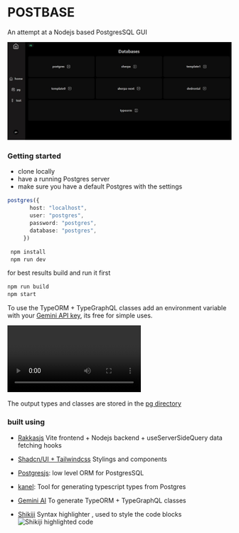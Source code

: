 # POSTBASE
An attempt at a Nodejs based PostgresSQL GUI

![Main postbase image](https://github.com/tigawanna/postbase/blob/main/public/docs/postbase.jpg)


### Getting started
- clone locally 
- have a running Postgres server
- make sure you have a default Postgres with the settings

 ```ts
postgres({
        host: "localhost",
        user: "postgres",
        password: "postgres",
        database: "postgres",
      })
 ```
 ```sh 
  npm install
  npm run dev
 ```
for best results build and run it first

```sh
npm run build
npm start
```

To use the TypeORM + TypeGraphQL classes add an environment variable with your [Gemini API key](https://makersuite.google.com/app/apikey), its free for simple uses.

![Demo video](https://github.com/tigawanna/postbase/blob/main/public/docs/postbase.mp4)

The output types and classes are stored in the
[ pg directory](pg)
### built using 
- [Rakkasjs](https://rakkasjs.org/) Vite frontend + Nodejs backend + useServerSideQuery data fetching hooks
- [Shadcn/UI +  Tailwindcss](https://ui.shadcn.com/) Stylings and components
- [Postgresjs](https://github.com/porsager/postgres): low level ORM for PostgresSQL
- [kanel](https://github.com/kristiandupont/kanel): Tool for generating typescript types from Postgres 
- [Gemini AI](https://ai.google.dev/) To generate TypeORM + TypeGraphQL classes 

- [Shikiji](https://shikiji.netlify.app/) Syntax highlighter , used to style the code blocks
![Shikiji highlighted code]([image.png](https://github.com/tigawanna/postbase/blob/main/public/docs/shikiji-code.jpg))
